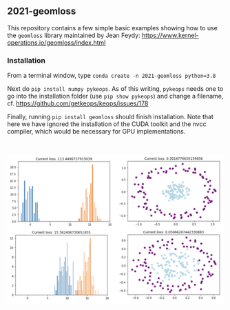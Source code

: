 ## 2021-geomloss

This repository contains a few simple basic examples showing how to use the `geomloss` library maintained by Jean Feydy: https://www.kernel-operations.io/geomloss/index.html

### Installation

From a terminal window, type `conda create -n 2021-geomloss python=3.8`

Next do `pip install numpy pykeops`. As of this writing, `pykeops` needs one to go into the installation folder (use `pip show pykeops`) and change a filename, cf. https://github.com/getkeops/keops/issues/178

Finally, running `pip install geomloss` should finish installation. Note that here we have ignored the installation of the CUDA toolkit and the nvcc compiler, which would be necessary for GPU implementations.


&nbsp;


![simple OT](geomloss.png)